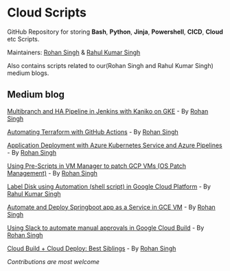# Cloud Scripts
GitHub Repository for storing **Bash**, **Python**, **Jinja**, **Powershell**, **CICD**, **Cloud** etc Scripts.

Maintainers: [Rohan Singh](https://www.linkedin.com/in/rohankalhans/) & [Rahul Kumar Singh](https://www.linkedin.com/in/rahulvatsya/)

Also contains scripts related to our(Rohan Singh and Rahul Kumar Singh) medium blogs.

## Medium blog
[Multibranch and HA Pipeline in Jenkins with Kaniko on GKE](https://medium.com/searce/multibranch-and-ha-pipeline-in-jenkins-with-kaniko-on-gke-8a1e7fa93403) - By [Rohan Singh](https://rohankalhans.medium.com/)

[Automating Terraform with GitHub Actions](https://medium.com/searce/automating-terraform-with-github-actions-5b3aac5abea7) - By [Rohan Singh](https://rohankalhans.medium.com/)

[Application Deployment with Azure Kubernetes Service and Azure Pipelines](https://medium.com/faun/application-deployment-with-azure-kubernetes-service-and-azure-pipelines-a0bf43916746) - By [Rohan Singh](https://rohankalhans.medium.com/)

[Using Pre-Scripts in VM Manager to patch GCP VMs (OS Patch Management)](https://blog.searce.com/patching-gce-vms-using-gcp-vm-manager-os-patch-management-a27eba7d356f) - By [Rohan Singh](https://rohankalhans.medium.com/)

[Label Disk using Automation (shell script) in Google Cloud Platform](https://medium.com/@rahul.singh.1807/label-disk-using-automation-shell-script-in-google-cloud-platform-607db777fb1b) - By [Rahul Kumar Singh](rahulvatsya.medium.com)

[Automate and Deploy Springboot app as a Service in GCE VM](https://blog.searce.com/automate-and-deploy-springboot-app-as-a-service-in-gce-vm-ca2baa2fb4b1) - By [Rohan Singh](https://rohankalhans.medium.com/)

[Using Slack to automate manual approvals in Google Cloud Build](https://faun.pub/using-slack-to-automate-manual-approvals-in-google-cloud-build-33de00be6a89) - By [Rohan Singh](https://rohankalhans.medium.com/)

[Cloud Build + Cloud Deploy: Best Siblings](https://rohankalhans.medium.com/cloud-build-cloud-deploy-best-siblings-b591b4e7aff) - By [Rohan Singh](https://rohankalhans.medium.com/)

_Contributions are most welcome_
